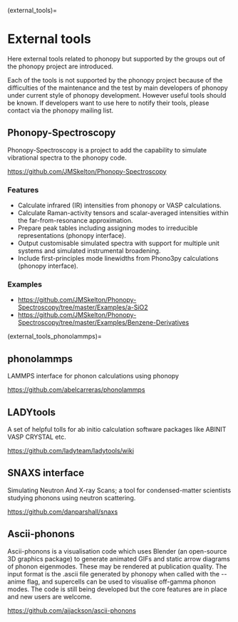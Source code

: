 (external_tools)=

# External tools

Here external tools related to phonopy but supported by the groups out of the
phonopy project are introduced.

Each of the tools is not supported by the phonopy project because of the
difficulties of the maintenance and the test by main developers of phonopy under
current style of phonopy development. However useful tools should be known. If
developers want to use here to notify their tools, please contact via the
phonopy mailing list.

## Phonopy-Spectroscopy

Phonopy-Spectroscopy is a project to add the capability to simulate vibrational
spectra to the phonopy code.

https://github.com/JMSkelton/Phonopy-Spectroscopy

### Features

- Calculate infrared (IR) intensities from phonopy or VASP calculations.
- Calculate Raman-activity tensors and scalar-averaged intensities within the
  far-from-resonance approximation.
- Prepare peak tables including assigning modes to irreducible representations
  (phonopy interface).
- Output customisable simulated spectra with support for multiple unit systems
  and simulated instrumental broadening.
- Include first-principles mode linewidths from Phono3py calculations (phonopy
  interface).

### Examples

- https://github.com/JMSkelton/Phonopy-Spectroscopy/tree/master/Examples/a-SiO2
- https://github.com/JMSkelton/Phonopy-Spectroscopy/tree/master/Examples/Benzene-Derivatives

(external_tools_phonolammps)=

## phonolammps

LAMMPS interface for phonon calculations using phonopy

https://github.com/abelcarreras/phonolammps

## LADYtools

A set of helpful tolls for ab initio calculation software packages like ABINIT
VASP CRYSTAL etc.

https://github.com/ladyteam/ladytools/wiki

## SNAXS interface

Simulating Neutron And X-ray Scans; a tool for condensed-matter scientists
studying phonons using neutron scattering.

https://github.com/danparshall/snaxs

## Ascii-phonons

Ascii-phonons is a visualisation code which uses Blender (an open-source 3D
graphics package) to generate animated GIFs and static arrow diagrams of phonon
eigenmodes. These may be rendered at publication quality. The input format is
the .ascii file generated by phonopy when called with the --anime flag, and
supercells can be used to visualise off-gamma phonon modes. The code is still
being developed but the core features are in place and new users are welcome.

https://github.com/ajjackson/ascii-phonons

